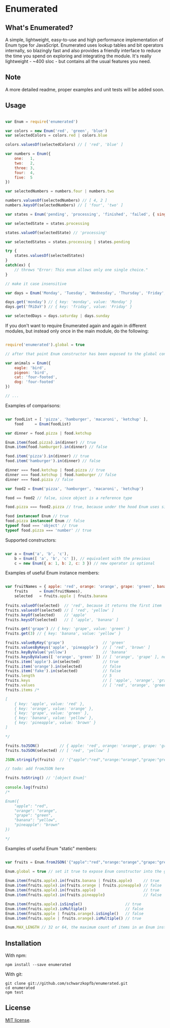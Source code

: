 # Enumerated

## What's Enumerated?

A simple, lightweight, easy-to-use and high performance implementation of Enum type for JavaScript. 
Enumerated uses lookup tables and bit operators internally, so blazingly fast and also provides a friendly interface to reduce the time you spend on exploring and integrating the module. 
It's really lightweight - ~400 sloc - but contains all the usual features you need. 

## Note

A more detailed readme, proper examples and unit tests will be added soon.

## Usage

```js

var Enum = require('enumerated')

var colors = new Enum('red', 'green', 'blue')
var selectedColors = colors.red | colors.blue

colors.valuesOf(selectedColors) // [ 'red', 'blue' ]

var numbers = Enum({
    one:   1,
    two:   2,
    three: 3,
    four:  4,
    five:  5
})

var selectedNumbers = numbers.four | numbers.two

numbers.valuesOf(selectedNumbers) // [ 4, 2 ]
numbers.keysOf(selectedNumbers) // [ 'four', 'two' ]

var states = Enum('pending', 'processing', 'finished', 'failed', { single: true })

var selectedState = states.processing

states.valueOf(selectedState) // 'processing'

var selectedStates = states.processing | states.pending

try {
    states.valuesOf(selectedStates)
}
catch(ex) {
    // throws "Error: This enum allows only one single choice."
}

// make it case insensitive

var days = Enum('Monday', 'Tuesday', 'Wednesday', 'Thursday', 'Friday', 'Saturday', 'Sunday', { ignoreCase: true })

days.get('monday') // { key: 'monday', value: 'Monday' }
days.get('fRiDaY') // { key: 'friday', value: 'Friday' }

var selectedDays = days.saturday | days.sunday

```

If you don't want to require Enumerated again and again in different modules, but instead only once in the main module, do the following:

```js

require('enumerated').global = true

// after that point Enum constructor has been exposed to the global context, so feel free to use it anywhere

var animals = Enum({
    eagle: 'bird',
    pigeon: 'bird',
    cat: 'four-footed',
    dog: 'four-footed'
})

// ...

```

Examples of comparisons:
 
```js

var foodList = [ 'pizza', 'hamburger', 'macaroni', 'ketchup' ],
    food     = Enum(foodList)

var dinner = food.pizza | food.ketchup

Enum.item(food.pizza).in(dinner) // true
Enum.item(food.hamburger).in(dinner) // false

food.item('pizza').in(dinner) // true
food.item('hamburger').in(dinner) // false

dinner === food.ketchup | food.pizza // true
dinner === food.ketchup | food.hamburger // false
dinner === food.pizza // false

var food2 = Enum('pizza', 'hamburger', 'macaroni', 'ketchup')

food == food2 // false, since object is a reference type

food.pizza === food2.pizza // true, because under the hood Enum uses simple integers to mark items

food instanceof Enum // true
food.pizza instanceof Enum // false
typeof food === 'object' // true
typeof food.pizza === 'number' // true

```

Supported constructors:

```js

var a = Enum('a', 'b', 'c'),
    b = Enum([ 'a', 'b', 'c' ]), // equivalent with the previous
    c = new Enum({ a: 1, b: 2, c: 3 }) // new operator is optional 

```

Examples of useful Enum instance members:

```js

var fruitNames = { apple: 'red', orange: 'orange', grape: 'green', banana: 'yellow', pineapple: 'brown' },
    fruits     = Enum(fruitNames),
    selected   = fruits.apple | fruits.banana
     
fruits.valueOf(selected)  // 'red', because it returns the first item
fruits.valuesOf(selected) // [ 'red', 'yellow' ]
fruits.keyOf(selected)    // 'apple'
fruits.keysOf(selected)   // [ 'apple', 'banana' ]

fruits.get('grape') // { key: 'grape', value: 'green' }
fruits.get(3) // { key: 'banana', value: 'yellow' }

fruits.valueByKey('grape')                 // 'green'
fruits.valuesByKeys('apple', 'pineapple')  // [ 'red', 'brown' ]
fruits.keyByValue('yellow')                // 'banana'
fruits.keysByValues([ 'orange', 'green' ]) // [ 'orange', 'grape' ], note that you also can pass an array as well to all the member functions expecting multiple parameters
fruits.item('apple').in(selected)          // true
fruits.item('orange').in(selected)         // false
fruits.item('fake').in(selected)           // false
fruits.length                              // 5
fruits.keys                                // [ 'apple', 'orange', 'grape', 'banana', 'pineapple' ]
fruits.values                              // [ 'red', 'orange', 'green', 'yellow', 'brown' ]
fruits.items /*

[
    { key: 'apple', value: 'red' },
    { key: 'orange', value: 'orange' },
    { key: 'grape', value: 'green' },
    { key: 'banana', value: 'yellow' },
    { key: 'pineapple', value: 'brown' }
]

*/

fruits.toJSON()         // { apple: 'red', orange: 'orange', grape: 'green', banana: 'yellow', pineapple: 'brown' }
fruits.toJSON(selected) // [ 'red', 'yellow' ]

JSON.stringify(fruits)  // '{"apple":"red","orange:"orange","grape:"green",banana:"yellow","pineapple":"brown"}'

// todo: add fromJSON here

fruits.toString() // '[object Enum]'
  
console.log(fruits)
/*

Enum({
    "apple": "red",
    "orange": "orange",
    "grape": "green",
    "banana": "yellow",
    "pineapple": "brown"
})

*/

```

Examples of useful Enum "static" members:

```js

var fruits = Enum.fromJSON('{"apple":"red","orange:"orange","grape:"green",banana:"yellow","pineapple":"brown"}')

Enum.global = true // set it true to expose Enum constructor into the global context
 
Enum.item(fruits.apple).in(fruits.banana | fruits.apple)     // true
Enum.item(fruits.apple).in(fruits.orange | fruits.pineapple) // false
Enum.item(fruits.apple).in(fruits.apple)                     // true
Enum.item(fruits.apple).in(fruits.pineapple)                 // false

Enum.item(fruits.apple).isSingle()                   // true
Enum.item(fruits.apple).isMultiple()                 // false
Enum.item(fruits.apple | fruits.orange).isSingle()   // false
Enum.item(fruits.apple | fruits.orange).isMultiple() // true

Enum.MAX_LENGTH // 32 or 64, the maximum count of items in an Enum instance. depends on the integer size of the system

```


## Installation

With npm:

    npm install --save enumerated
    
With git:
    
    git clone git://github.com/schwarzkopfb/enumerated.git
    cd enumerated
    npm test

## License

[MIT license](https://github.com/schwarzkopfb/enumerated/blob/master/LICENSE).